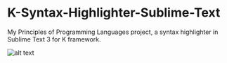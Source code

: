 # K-Syntax-Highlighter-Sublime-Text
My Principles of Programming Languages project, a syntax highlighter in Sublime Text 3 for K framework.

![alt text](https://i.ibb.co/5jdxhhP/kproj.jpg)
